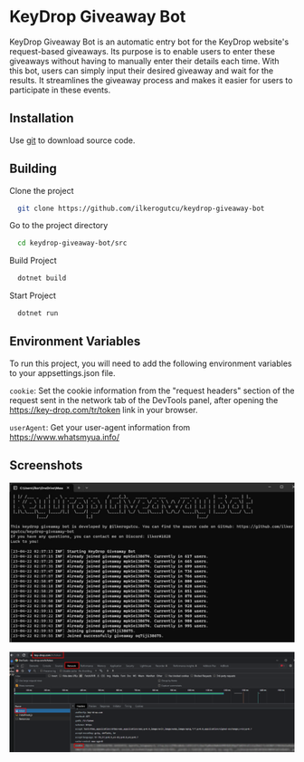 
# KeyDrop Giveaway Bot

KeyDrop Giveaway Bot is an automatic entry bot for the KeyDrop website's request-based giveaways. Its purpose is to enable users to enter these giveaways without having to manually enter their details each time. With this bot, users can simply input their desired giveaway and wait for the results. It streamlines the giveaway process and makes it easier for users to participate in these events.


## Installation 

Use [git](https://git-scm.com/downloads) to download source code.

## Building

Clone the project

```bash
  git clone https://github.com/ilkerogutcu/keydrop-giveaway-bot
```

Go to the project directory

```bash
  cd keydrop-giveaway-bot/src
```

Build Project
```bash
  dotnet build
```

Start Project

```bash
  dotnet run
```

  
## Environment Variables

To run this project, you will need to add the following environment variables to your appsettings.json file.

`cookie`: Set the cookie information from the "request headers" section of the request sent in the network tab of the DevTools panel, after opening the https://key-drop.com/tr/token link in your browser.

`userAgent`: Get your user-agent information from https://www.whatsmyua.info/


  
## Screenshots

![screenshot1](https://github.com/ilkerogutcu/keydrop-giveaway-bot/blob/master/images/Screenshot_1.png)

  
![screenshot2](https://github.com/ilkerogutcu/keydrop-giveaway-bot/blob/master/images/Screenshot_2.png)
